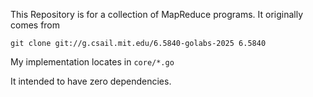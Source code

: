 This Repository is for a collection of MapReduce programs. It originally comes from

`git clone git://g.csail.mit.edu/6.5840-golabs-2025 6.5840`

My implementation locates in `core/*.go`

It intended to have zero dependencies.